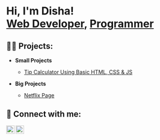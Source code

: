 <h1>Hi, I'm Disha! <br/><a href="https://github.com/joshmadakor1">Web Developer</a>, <a href="https://www.linkedin.com/in/joshmadakor/">Programmer</a></h1>

<h2>👨‍💻 Projects: </h2>

- <b>Small Projects</b>
  - [Tip Calculator Using Basic HTML, CSS & JS](https://github.com/joshmadakor1/Algorithms-Practice)
    
- <b>Big Projects</b>
  - [Netflix Page](https://github.com/joshmadakor1/4chan-Image-Analysis-Middleware-C964)

<h2> 🤳 Connect with me:</h2>


[<img align="left" alt="JoshMadakor | LinkedIn" width="22px" src="https://cdn.jsdelivr.net/npm/simple-icons@v3/icons/linkedin.svg" />][linkedin]
[<img align="left" alt="JoshMadakor | Instagram" width="22px" src="https://cdn.jsdelivr.net/npm/simple-icons@v3/icons/instagram.svg" />][instagram]


[instagram]: https://www.instagram.com/dishajoshi2604/
[linkedin]: https://www.linkedin.com/in/dishajoshi2604/

